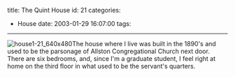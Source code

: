 title: The Quint House
id: 21
categories:
  - House
date: 2003-01-29 16:07:00
tags:
---

![house1-21_640x480](http://www.whereproject.org/wp-content/uploads/house1-21_640x480-300x225.jpg "house1-21_640x480")The house where I live was built in the 1890's and used to be the parsonage of Allston Congregational Church next door. There are six bedrooms, and, since I'm a graduate student, I feel right at home on the third floor in what used to be the servant's quarters.